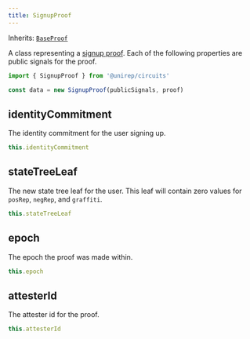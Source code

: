 ```yaml
---
title: SignupProof
---
```


Inherits: [`BaseProof`](base-proof)

A class representing a [signup proof](circuits#signup-proof). Each of the following properties are public signals for the proof.

```ts
import { SignupProof } from '@unirep/circuits'

const data = new SignupProof(publicSignals, proof)
```

## identityCommitment

The identity commitment for the user signing up.

```ts
this.identityCommitment
```

## stateTreeLeaf

The new state tree leaf for the user. This leaf will contain zero values for `posRep`, `negRep`, and `graffiti`.

```ts
this.stateTreeLeaf
```

## epoch

The epoch the proof was made within.

```ts
this.epoch
```

## attesterId

The attester id for the proof.

```ts
this.attesterId
```
